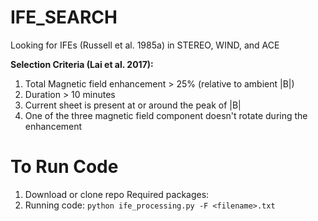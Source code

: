 # IFE_SEARCH

Looking for IFEs (Russell et al. 1985a) in STEREO, WIND, and ACE


__Selection Criteria (Lai et al. 2017):__
1. Total Magnetic field enhancement > 25% (relative to ambient |B|)
2. Duration > 10 minutes
3. Current sheet is present at or around the peak of |B|
4. One of the three magnetic field component doesn't rotate during the enhancement

# To Run Code
1. Download or clone repo
Required packages: 
2. Running code:
```python ife_processing.py -F <filename>.txt```

